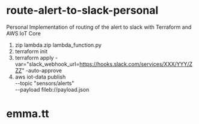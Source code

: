 # route-alert-to-slack-personal
Personal Implementation of routing of the alert to slack with Terraform and AWS IoT Core


1. zip lambda.zip lambda_function.py
2. terraform init
3. terraform apply -var="slack_webhook_url=https://hooks.slack.com/services/XXX/YYY/ZZZ" -auto-approve
4. aws iot-data publish \
  --topic "sensors/alerts" \
  --payload fileb://payload.json

# emma.tt 


